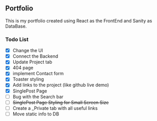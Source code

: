 ## Portfolio

This is my portfolio created using React as the FrontEnd and Sanity as DataBase.

### Todo List

- [x] Change the UI
- [x] Connect the Backend
- [x] Update Project tab
- [x] 404 page
- [x] implement Contact form
- [x] Toaster styling
- [x] Add links to the project (like github live demo)
- [x] SinglePost Page
- [ ] Bug with the Search bar
- [ ] ~~SinglePost Page Styling for Small Screen Size~~
- [ ] Create a \_Private tab with all useful links
- [ ] Move static info to DB
